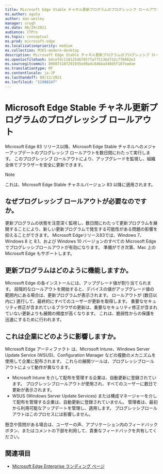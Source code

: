 ```yaml
---
title: Microsoft Edge Stable チャネル更新プログラムのプログレッシブ ロールアウト
ms.author: aguta
author: dan-wesley
manager: srugh
ms.date: 06/29/2021
audience: ITPro
ms.topic: conceptual
ms.prod: microsoft-edge
ms.localizationpriority: medium
ms.collection: M365-modern-desktop
description: Microsoft Edge Stable チャネル更新プログラムのプログレッシブ ロールアウト
ms.openlocfilehash: bdcefdc118125d67057fa77513bd732cff6882e3
ms.sourcegitcommit: 8968f3107291935ed9adc84bba348d5f187eadae
ms.translationtype: MT
ms.contentlocale: ja-JP
ms.lasthandoff: 09/12/2021
ms.locfileid: "11980247"
---
```

# <a name="progressive-rollouts-for-microsoft-edge-stable-channel-updates"></a>Microsoft Edge Stable チャネル更新プログラムのプログレッシブ ロールアウト

Microsoft Edge 83 リリース以降、Microsoft Edge Stable チャネルへのメジャーアップデートのプログレッシブ ロールアウトを数日間にわたって実行します。 このプログレッシブ ロールアウトにより、アップグレードを監視し、組織全体でブラウザーを安全に更新できます。

> [!NOTE]
> これは、Microsoft Edge Stable チャネルバージョン 83 以降に適用されます。

## <a name="why-do-we-need-progressive-rollout"></a>なぜプログレッシブ ロールアウトが必要なのですか。

更新プログラムの状態を注意深く監視し、数日間にわたって更新プログラムを展開することにより、新しい更新プログラムで発生する可能性がある問題の影響を抑えることができます。 Microsoft Edgeリリース83では、Windows 7、Windows 8 と 8.1、および Windows 10 バージョンのすべての Microsoft Edge でプログレッシブロールアウトが有効になります。 準備ができ次第、Mac 上の Microsoft Edge もサポートします。

## <a name="how-will-the-updates-work"></a>更新プログラムはどのように機能しますか。

Microsoft Edge の各インストールには、アップグレード値が割り当てられます。 段階的なロールアウトを開始すると、デバイスの値がアップグレード値の範囲内にある場合は、更新プログラムが表示されます。 ロールアウトが (数日以内に) 進行して、最終的にすべてのユーザーが更新を取得します。 重要なセキュリティ修正が含まれているブラウザの更新は、重要なセキュリティ修正が含まれていない更新よりも展開の頻度が高くなります。 これは、脆弱性からの保護を迅速にするために行われます。

## <a name="how-does-this-affect-enterprises"></a>これは企業にどのように影響しますか。

Microsoft Edge アーティファクト は、Microsoft Intune、Windows Server Update Service (WSUS)、Configuration Manager などの複数のメカニズムを使用して企業に配布されます。 これらの展開ツールは、プログレッシブロールアウトによって動作が異なります。

- Microsoft Intune を介して配布を管理する企業は、自動更新に登録されています。 プログレッシブロールアウトが使用され、すべてのユーザーに数日で更新が表示されます。
- WSUS (Windows Server Update Services) または構成マネージャーを介して配布を管理する企業は、自動更新に登録されていません。 管理者は、最初から利用可能なアップデートを管理し、適用します。 プログレッシブロールアウトはこのプロセスには影響しません。

懸念や質問がある場合は、ユーザーの声、アプリケーション内のフィードバックボタン、またはコメントの下部を利用して、貴重なフィードバックを共有してください。

## <a name="see-also"></a>関連項目

- [Microsoft Edge Enterprise ランディング ページ](https://aka.ms/EdgeEnterprise)
